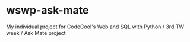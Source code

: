 # wswp-ask-mate
My individual project for CodeCool's Web and SQL with Python / 3rd TW week / Ask Mate project
